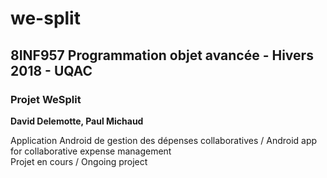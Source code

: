 # we-split

<h2>8INF957 Programmation objet avancée - Hivers 2018 - UQAC</h2>
<h3>Projet WeSplit</h3>
<p><b>David Delemotte, Paul Michaud</b></p>

Application Android de gestion des dépenses collaboratives / Android app for collaborative expense management<br>
Projet en cours / Ongoing project
